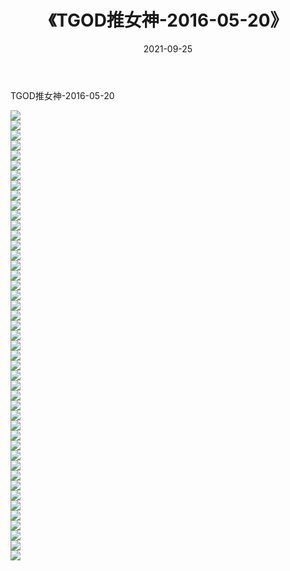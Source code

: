 ﻿---
layout: post
title:  《TGOD推女神-2016-05-20》
date:   2021-09-25
img: http://img.660000.xyz/Sharelink/网络美图/2021/TGOD推女神-2016-05-20/000.jpg
categories: [美女, 清纯, 唯美]
---

TGOD推女神-2016-05-20

  ![](http://img.660000.xyz/Sharelink/网络美图/2021/TGOD推女神-2016-05-20/001.jpg) <br> ![](http://img.660000.xyz/Sharelink/网络美图/2021/TGOD推女神-2016-05-20/002.jpg) <br> ![](http://img.660000.xyz/Sharelink/网络美图/2021/TGOD推女神-2016-05-20/003.jpg) <br> ![](http://img.660000.xyz/Sharelink/网络美图/2021/TGOD推女神-2016-05-20/004.jpg) <br> ![](http://img.660000.xyz/Sharelink/网络美图/2021/TGOD推女神-2016-05-20/005.jpg) <br> ![](http://img.660000.xyz/Sharelink/网络美图/2021/TGOD推女神-2016-05-20/006.jpg) <br> ![](http://img.660000.xyz/Sharelink/网络美图/2021/TGOD推女神-2016-05-20/007.jpg) <br> ![](http://img.660000.xyz/Sharelink/网络美图/2021/TGOD推女神-2016-05-20/008.jpg) <br> ![](http://img.660000.xyz/Sharelink/网络美图/2021/TGOD推女神-2016-05-20/009.jpg) <br> ![](http://img.660000.xyz/Sharelink/网络美图/2021/TGOD推女神-2016-05-20/010.jpg) <br> ![](http://img.660000.xyz/Sharelink/网络美图/2021/TGOD推女神-2016-05-20/011.jpg) <br> ![](http://img.660000.xyz/Sharelink/网络美图/2021/TGOD推女神-2016-05-20/012.jpg) <br> ![](http://img.660000.xyz/Sharelink/网络美图/2021/TGOD推女神-2016-05-20/013.jpg) <br> ![](http://img.660000.xyz/Sharelink/网络美图/2021/TGOD推女神-2016-05-20/014.jpg) <br> ![](http://img.660000.xyz/Sharelink/网络美图/2021/TGOD推女神-2016-05-20/015.jpg) <br> ![](http://img.660000.xyz/Sharelink/网络美图/2021/TGOD推女神-2016-05-20/016.jpg) <br> ![](http://img.660000.xyz/Sharelink/网络美图/2021/TGOD推女神-2016-05-20/017.jpg) <br> ![](http://img.660000.xyz/Sharelink/网络美图/2021/TGOD推女神-2016-05-20/018.jpg) <br> ![](http://img.660000.xyz/Sharelink/网络美图/2021/TGOD推女神-2016-05-20/019.jpg) <br> ![](http://img.660000.xyz/Sharelink/网络美图/2021/TGOD推女神-2016-05-20/020.jpg) <br> ![](http://img.660000.xyz/Sharelink/网络美图/2021/TGOD推女神-2016-05-20/021.jpg) <br> ![](http://img.660000.xyz/Sharelink/网络美图/2021/TGOD推女神-2016-05-20/022.jpg) <br> ![](http://img.660000.xyz/Sharelink/网络美图/2021/TGOD推女神-2016-05-20/023.jpg) <br> ![](http://img.660000.xyz/Sharelink/网络美图/2021/TGOD推女神-2016-05-20/024.jpg) <br> ![](http://img.660000.xyz/Sharelink/网络美图/2021/TGOD推女神-2016-05-20/025.jpg) <br> ![](http://img.660000.xyz/Sharelink/网络美图/2021/TGOD推女神-2016-05-20/026.jpg) <br> ![](http://img.660000.xyz/Sharelink/网络美图/2021/TGOD推女神-2016-05-20/027.jpg) <br> ![](http://img.660000.xyz/Sharelink/网络美图/2021/TGOD推女神-2016-05-20/028.jpg) <br> ![](http://img.660000.xyz/Sharelink/网络美图/2021/TGOD推女神-2016-05-20/029.jpg) <br> ![](http://img.660000.xyz/Sharelink/网络美图/2021/TGOD推女神-2016-05-20/030.jpg) <br> ![](http://img.660000.xyz/Sharelink/网络美图/2021/TGOD推女神-2016-05-20/031.jpg) <br> ![](http://img.660000.xyz/Sharelink/网络美图/2021/TGOD推女神-2016-05-20/032.jpg) <br> ![](http://img.660000.xyz/Sharelink/网络美图/2021/TGOD推女神-2016-05-20/033.jpg) <br> ![](http://img.660000.xyz/Sharelink/网络美图/2021/TGOD推女神-2016-05-20/034.jpg) <br> ![](http://img.660000.xyz/Sharelink/网络美图/2021/TGOD推女神-2016-05-20/035.jpg) <br> ![](http://img.660000.xyz/Sharelink/网络美图/2021/TGOD推女神-2016-05-20/036.jpg) <br> ![](http://img.660000.xyz/Sharelink/网络美图/2021/TGOD推女神-2016-05-20/037.jpg) <br> ![](http://img.660000.xyz/Sharelink/网络美图/2021/TGOD推女神-2016-05-20/038.jpg) <br> ![](http://img.660000.xyz/Sharelink/网络美图/2021/TGOD推女神-2016-05-20/039.jpg) <br> ![](http://img.660000.xyz/Sharelink/网络美图/2021/TGOD推女神-2016-05-20/040.jpg) <br> ![](http://img.660000.xyz/Sharelink/网络美图/2021/TGOD推女神-2016-05-20/041.jpg) <br> ![](http://img.660000.xyz/Sharelink/网络美图/2021/TGOD推女神-2016-05-20/042.jpg) <br> ![](http://img.660000.xyz/Sharelink/网络美图/2021/TGOD推女神-2016-05-20/043.jpg) <br> ![](http://img.660000.xyz/Sharelink/网络美图/2021/TGOD推女神-2016-05-20/044.jpg) <br> ![](http://img.660000.xyz/Sharelink/网络美图/2021/TGOD推女神-2016-05-20/045.jpg) <br>